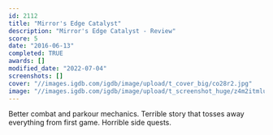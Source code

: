 ```yaml
---
id: 2112
title: "Mirror's Edge Catalyst"
description: "Mirror's Edge Catalyst - Review"
score: 5
date: "2016-06-13"
completed: TRUE
awards: []
modified_date: "2022-07-04"
screenshots: []
cover: "//images.igdb.com/igdb/image/upload/t_cover_big/co28r2.jpg"
image: "//images.igdb.com/igdb/image/upload/t_screenshot_huge/z4m2itmluvrh69enrb9f.jpg"
---
```

Better combat and parkour mechanics. Terrible story that tosses away everything from first game. Horrible side quests.
